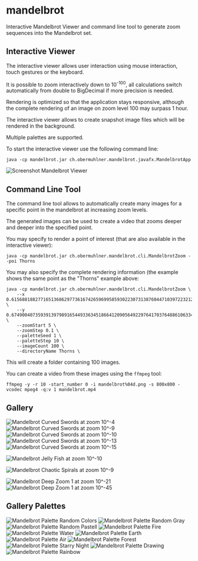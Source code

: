 # mandelbrot

Interactive Mandelbrot Viewer and command line tool to generate zoom sequences into the Mandelbrot set.

## Interactive Viewer

The interactive viewer allows user interaction using mouse interaction, touch gestures or the keyboard.

It is possible to zoom interactively down to 10<sup>-100</sup>, all calculations switch automatically from double to BigDecimal if more precision is needed.

Rendering is optimized so that the application stays responsive, although the complete rendering of an image on zoom level 100 may surpass 1 hour.

The interactive viewer allows to create snapshot image files which will be rendered in the background.

Multiple palettes are supported.

To start the interactive viewer use the following command line:
```shell
java -cp mandelbrot.jar ch.obermuhlner.mandelbrot.javafx.MandelbrotApp
```


![Screenshot Mandelbrot Viewer](ch.obermuhlner.mandelbrot.docs/screenshots/mandelbrot_snail_shell.png?raw=true "Screenshot Mandelbrot Viewer")

## Command Line Tool

The command line tool allows to automatically create many images for a specific point in the mandelbrot at increasing zoom levels.

The generated images can be used to create a video that zooms deeper and deeper into the specified point.

You may specify to render a point of interest (that are also available in the interactive viewer):
```shell
java -cp mandelbrot.jar ch.obermuhlner.mandelbrot.cli.MandelbrotZoom --poi Thorns
```
You may also specify the complete rendering information (the example shows the same point as the "Thorns" example above:
```shell
java -cp mandelbrot.jar ch.obermuhlner.mandelbrot.cli.MandelbrotZoom \
    --x 0.615688188277165136862977361674265969958593022307313876044710397223212241218305144722407409388125158236774855883651489995471305785441350335740253105778 \
    --y  0.674900407359391397989165449336345186641209056492297641703764886106334430140801874852392546319746961769590518919533419668508561716801971179771345638618 \
    --zoomStart 5 \
    --zoomStep 0.1 \
    --paletteSeed 1 \
    --paletteStep 10 \
    --imageCount 100 \
    --directoryName Thorns \
```
This will create a folder containing 100 images.

You can create a video from these images using the `ffmpeg` tool:
```shell
ffmpeg -y -r 10 -start_number 0 -i mandelbrot%04d.png -s 800x800 -vcodec mpeg4 -q:v 1 mandelbrot.mp4
```

## Gallery

![Mandelbrot Curved Swords at zoom 10^-4](ch.obermuhlner.mandelbrot.docs/images/mandelbrot_curved_swords_zoom4.png?raw=true "Mandelbrot Curved Swords at zoom 10^-4")
![Mandelbrot Curved Swords at zoom 10^-9](ch.obermuhlner.mandelbrot.docs/images/mandelbrot_curved_swords_zoom9.png?raw=true "Mandelbrot Curved Swords at zoom 10^-9")
![Mandelbrot Curved Swords at zoom 10^-10](ch.obermuhlner.mandelbrot.docs/images/mandelbrot_curved_swords_zoom10.png?raw=true "Mandelbrot Curved Swords at zoom 10^-10")
![Mandelbrot Curved Swords at zoom 10^-13](ch.obermuhlner.mandelbrot.docs/images/mandelbrot_curved_swords_zoom13.png?raw=true "Mandelbrot Curved Swords at zoom 10^-13")
![Mandelbrot Curved Swords at zoom 10^-15](ch.obermuhlner.mandelbrot.docs/images/mandelbrot_curved_swords_zoom15.png?raw=true "Mandelbrot Curved Swords at zoom 10^-15")

![Mandelbrot Jelly Fish at zoom 10^-10](ch.obermuhlner.mandelbrot.docs/images/mandelbrot_jelly_fish_zoom10.png?raw=true "Mandelbrot Jelly Fish at zoom 10^-10")

![Mandelbrot Chaotic Spirals at zoom 10^-9](ch.obermuhlner.mandelbrot.docs/images/mandelbrot_chaotic_spirals_zoom9.png?raw=true "Mandelbrot Chaotic Spirals at zoom 10^-9")

![Mandelbrot Deep Zoom 1 at zoom 10^-21](ch.obermuhlner.mandelbrot.docs/images/mandelbrot_deep1_zoom21.png?raw=true "Mandelbrot Deep Zoom 1 at zoom 10^-21")
![Mandelbrot Deep Zoom 1 at zoom 10^-45](ch.obermuhlner.mandelbrot.docs/images/mandelbrot_deep1_zoom45.png?raw=true "Mandelbrot Deep Zoom 1 at zoom 10^-45")

## Gallery Palettes

![Mandelbrot Palette Random Colors](ch.obermuhlner.mandelbrot.docs/images/mandelbrot_snail_shell_zoom10.png?raw=true "Mandelbrot Palette Random Colors")
![Mandelbrot Palette Random Gray](ch.obermuhlner.mandelbrot.docs/images/mandelbrot_snail_shell_zoom10_random_gray.png?raw=true "Mandelbrot Palette Random Gray")
![Mandelbrot Palette Random Pastell](ch.obermuhlner.mandelbrot.docs/images/mandelbrot_snail_shell_zoom10_random_pastell.png?raw=true "Mandelbrot Palette Random Pastell")
![Mandelbrot Palette Fire](ch.obermuhlner.mandelbrot.docs/images/mandelbrot_snail_shell_zoom10_fire.png?raw=true "Mandelbrot Palette Fire")
![Mandelbrot Palette Water](ch.obermuhlner.mandelbrot.docs/images/mandelbrot_snail_shell_zoom10_water_.png?raw=true "Mandelbrot Palette Water")
![Mandelbrot Palette Earth](ch.obermuhlner.mandelbrot.docs/images/mandelbrot_snail_shell_zoom10_earth.png?raw=true "Mandelbrot Palette Earth")
![Mandelbrot Palette Air](ch.obermuhlner.mandelbrot.docs/images/mandelbrot_snail_shell_zoom10_air.png?raw=true "Mandelbrot Palette Air")
![Mandelbrot Palette Forest](ch.obermuhlner.mandelbrot.docs/images/mandelbrot_snail_shell_zoom10_forest.png?raw=true "Mandelbrot Palette Forest")
![Mandelbrot Palette Starry Night](ch.obermuhlner.mandelbrot.docs/images/mandelbrot_snail_shell_zoom10_starry_night.png?raw=true "Mandelbrot Palette Starry Night")
![Mandelbrot Palette Drawing](ch.obermuhlner.mandelbrot.docs/images/mandelbrot_snail_shell_zoom10_drawing.png?raw=true "Mandelbrot Palette Drawing")
![Mandelbrot Palette Rainbow](ch.obermuhlner.mandelbrot.docs/images/mandelbrot_snail_shell_zoom10_rainbow.png?raw=true "Mandelbrot Palette Rainbow")







